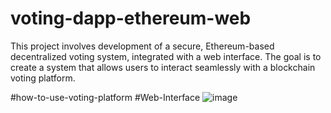 # voting-dapp-ethereum-web
This project involves development of a secure, Ethereum-based decentralized voting system, integrated with a web interface. The goal is to create a system that allows users to interact seamlessly with a blockchain voting platform.

#how-to-use-voting-platform
#Web-Interface
![image](https://github.com/vichitravird/voting-dapp-ethereum-web/assets/93407819/c24ebe79-8002-40d3-985b-766c7d56c341)


